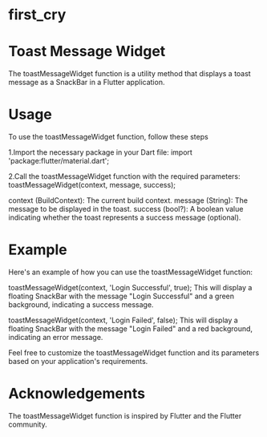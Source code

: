 # first_cry

# Toast Message Widget
The toastMessageWidget function is a utility method that displays a toast message as a SnackBar in a Flutter application.

# Usage
To use the toastMessageWidget function, follow these steps

1.Import the necessary package in your Dart file:
import 'package:flutter/material.dart';

2.Call the toastMessageWidget function with the required parameters:
toastMessageWidget(context, message, success);

context (BuildContext): The current build context.
message (String): The message to be displayed in the toast.
success (bool?): A boolean value indicating whether the toast represents a success message (optional).

# Example
Here's an example of how you can use the toastMessageWidget function:

toastMessageWidget(context, 'Login Successful', true);
This will display a floating SnackBar with the message "Login Successful" and a green background, indicating a success message.

toastMessageWidget(context, 'Login Failed', false);
This will display a floating SnackBar with the message "Login Failed" and a red background, indicating an error message.

Feel free to customize the toastMessageWidget function and its parameters based on your application's requirements.

# Acknowledgements
The toastMessageWidget function is inspired by Flutter and the Flutter community.